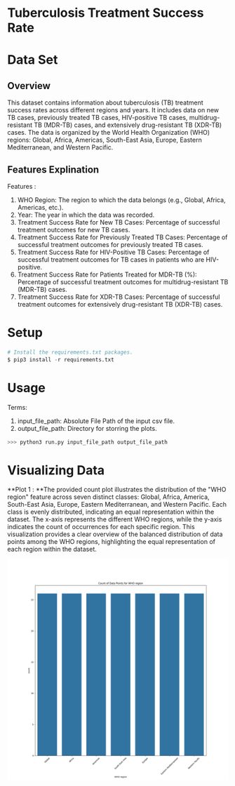 # Tuberculosis Treatment Success Rate 

# Data Set

## Overview 

This dataset contains information about tuberculosis (TB) treatment success rates across different regions and years. It includes data on new TB cases, previously treated TB cases, HIV-positive TB cases, multidrug-resistant TB (MDR-TB) cases, and extensively drug-resistant TB (XDR-TB) cases. The data is organized by the World Health Organization (WHO) regions: Global, Africa, Americas, South-East Asia, Europe, Eastern Mediterranean, and Western Pacific.

## Features Explination 

Features :

1. WHO Region: The region to which the data belongs (e.g., Global, Africa, Americas, etc.).
2. Year: The year in which the data was recorded.
3. Treatment Success Rate for New TB Cases: Percentage of successful treatment outcomes for new TB cases.
4. Treatment Success Rate for Previously Treated TB Cases: Percentage of successful treatment outcomes for previously treated TB cases.
5. Treatment Success Rate for HIV-Positive TB Cases: Percentage of successful treatment outcomes for TB cases in patients who are HIV-positive.
6. Treatment Success Rate for Patients Treated for MDR-TB (%): Percentage of successful treatment outcomes for multidrug-resistant TB (MDR-TB) cases.
7. Treatment Success Rate for XDR-TB Cases: Percentage of successful treatment outcomes for extensively drug-resistant TB (XDR-TB) cases.


# Setup

```python
# Install the requirements.txt packages.
$ pip3 install -r requirements.txt
```
# Usage

Terms:

1. input_file_path: Absolute File Path of the input csv file.
2. output_file_path: Directory for storring the plots.


```python
>>> python3 run.py input_file_path output_file_path
```

# Visualizing Data

**Plot 1 : **The provided count plot illustrates the distribution of the "WHO region" feature across seven distinct classes: Global, Africa, America, South-East Asia, Europe, Eastern Mediterranean, and Western Pacific. Each class is evenly distributed, indicating an equal representation within the dataset. The x-axis represents the different WHO regions, while the y-axis indicates the count of occurrences for each specific region. This visualization provides a clear overview of the balanced distribution of data points among the WHO regions, highlighting the equal representation of each region within the dataset.

![WHORegion Count Plot](media/WHORegion_countplot.png)



